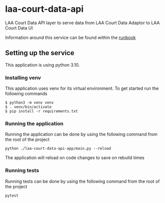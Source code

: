 # laa-court-data-api
LAA Court Data API layer to serve data from LAA Court Data Adaptor to LAA Court Data UI

Information around this service can be found within the [runbook](https://dsdmoj.atlassian.net/wiki/spaces/AAC/pages/3840311923/Court+Data+API+Runbook)

## Setting up the service

This application is using python 3.10.

### Installing venv

This application uses venv for its virtual environment. To get started run the following commands
```shell
$ python3 -m venv venv
$ . venv/bin/activate
$ pip install -r requirements.txt
```

### Running the application

Running the application can be done by using the following command from the root of the project
```shell
python ./laa-court-data-api-app/main.py --reload
```
The application will reload on code changes to save on rebuild times

### Running tests

Running tests can be done by using the following command from the root of the project
```shell
pytest
```
